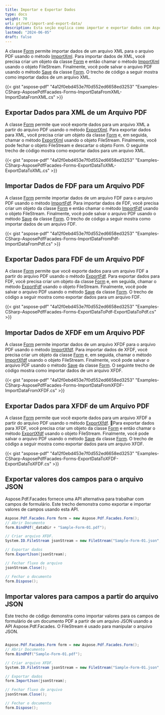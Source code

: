 ```yaml
---
title: Importar e Exportar Dados
type: docs
weight: 70
url: pt/net/import-and-export-data/
description: Esta seção explica como importar e exportar dados com Aspose.PDF Facades usando a classe Form.
lastmod: "2024-06-05"
draft: false
---
```


A classe [Form](https://reference.aspose.com/pdf/net/aspose.pdf.forms/form) permite importar dados de um arquivo XML para o arquivo PDF usando o método [ImportXml](https://reference.aspose.com/pdf/net/aspose.pdf.facades.form/importxml/methods/1). Para importar dados de XML, você precisa criar um objeto da classe [Form](https://reference.aspose.com/pdf/net/aspose.pdf.forms/form) e então chamar o método [ImportXml](https://reference.aspose.com/pdf/net/aspose.pdf.facades/form/methods/importxml/index) usando o objeto FileStream. Finalmente, você pode salvar o arquivo PDF usando o método [Save](https://reference.aspose.com/pdf/net/aspose.pdf.facades/formeditor/methods/save) da classe [Form](https://reference.aspose.com/pdf/net/aspose.pdf.forms/form). O trecho de código a seguir mostra como importar dados de um arquivo XML.

{{< gist "aspose-pdf" "4a12f0ebd453e7f0d552ed6658ed3253" "Examples-CSharp-AsposePdfFacades-Forms-ImportDataFromXML-ImportDataFromXML.cs" >}}

## Exportar Dados para XML de um Arquivo PDF

A classe [Form](https://reference.aspose.com/pdf/net/aspose.pdf.forms/form) permite que você exporte dados para um arquivo XML a partir do arquivo PDF usando o método [ExportXml](https://reference.aspose.com/pdf/net/aspose.pdf.facades/form/methods/exportxml). Para exportar dados para XML, você precisa criar um objeto da classe [Form](https://reference.aspose.com/pdf/net/aspose.pdf.forms/form) e, em seguida, chamar o método [ExportXml](https://reference.aspose.com/pdf/net/aspose.pdf.facades/form/methods/exportxml) usando o objeto FileStream. Finalmente, você pode fechar o objeto FileStream e descartar o objeto Form. O seguinte trecho de código mostra como exportar dados para um arquivo XML.

{{< gist "aspose-pdf" "4a12f0ebd453e7f0d552ed6658ed3253" "Examples-CSharp-AsposePdfFacades-Forms-ExportDataToXML-ExportDataToXML.cs" >}}

## Importar Dados de FDF para um Arquivo PDF

A classe [Form](https://reference.aspose.com/pdf/net/aspose.pdf.forms/form) permite importar dados de um arquivo FDF para o arquivo PDF usando o método [ImportFdf](https://reference.aspose.com/pdf/net/aspose.pdf.facades/form/methods/importfdf). Para importar dados de FDF, você precisa criar um objeto da classe [Form](https://reference.aspose.com/pdf/net/aspose.pdf.forms/form) e então chamar o método [ImportFdf](https://reference.aspose.com/pdf/net/aspose.pdf.facades/form/methods/importfdf) usando o objeto FileStream. Finalmente, você pode salvar o arquivo PDF usando o método [Save](https://reference.aspose.com/pdf/net/aspose.pdf.facades/formeditor/methods/save) da classe [Form](https://reference.aspose.com/pdf/net/aspose.pdf.forms/form). O trecho de código a seguir mostra como importar dados de um arquivo FDF.

{{< gist "aspose-pdf" "4a12f0ebd453e7f0d552ed6658ed3253" "Examples-CSharp-AsposePdfFacades-Forms-ImportDataFromPdf-ImportDataFromPdf.cs" >}}

## Exportar Dados para FDF de um Arquivo PDF

A classe [Form](https://reference.aspose.com/pdf/net/aspose.pdf.forms/form) permite que você exporte dados para um arquivo FDF a partir do arquivo PDF usando o método [ExportFdf](https://reference.aspose.com/pdf/net/aspose.pdf.facades/form/methods/exportfdf). Para exportar dados para FDF, você precisa criar um objeto da classe [Form](https://reference.aspose.com/pdf/net/aspose.pdf.forms/form) e, em seguida, chamar o método [ExportFdf](https://reference.aspose.com/pdf/net/aspose.pdf.facades/form/methods/exportfdf) usando o objeto FileStream. Finalmente, você pode salvar o arquivo PDF usando o método [Save](https://reference.aspose.com/pdf/net/aspose.pdf.facades/formeditor/methods/save) da classe [Form](https://reference.aspose.com/pdf/net/aspose.pdf.forms/form). O trecho de código a seguir mostra como exportar dados para um arquivo FDF.

{{< gist "aspose-pdf" "4a12f0ebd453e7f0d552ed6658ed3253" "Examples-CSharp-AsposePdfFacades-Forms-ExportDataToPdf-ExportDataToPdf.cs" >}}

## Importar Dados de XFDF em um Arquivo PDF

A classe [Form](https://reference.aspose.com/pdf/net/aspose.pdf.forms/form) permite importar dados de um arquivo XFDF para o arquivo PDF usando o método [ImportXfdf](https://reference.aspose.com/pdf/net/aspose.pdf.facades/form/methods/importxfdf). Para importar dados de XFDF, você precisa criar um objeto da classe [Form](https://reference.aspose.com/pdf/net/aspose.pdf.forms/form) e, em seguida, chamar o método [ImportXfdf](https://reference.aspose.com/pdf/net/aspose.pdf.facades/form/methods/importxfdf) usando o objeto FileStream. Finalmente, você pode salvar o arquivo PDF usando o método [Save](https://reference.aspose.com/pdf/net/aspose.pdf.facades/formeditor/methods/save) da classe [Form](https://reference.aspose.com/pdf/net/aspose.pdf.forms/form). O seguinte trecho de código mostra como importar dados de um arquivo XFDF.

{{< gist "aspose-pdf" "4a12f0ebd453e7f0d552ed6658ed3253" "Examples-CSharp-AsposePdfFacades-Forms-ImportDataFromXFDF-ImportDataFromXFDF.cs" >}}
 
## Exportar Dados para XFDF de um Arquivo PDF

A classe [Form](https://reference.aspose.com/pdf/net/aspose.pdf.forms/form) permite que você exporte dados para um arquivo XFDF a partir do arquivo PDF usando o método [ExportXfdf](https://reference.aspose.com/pdf/net/aspose.pdf.facades/form/methods/exportxfdf).  Para exportar dados para XFDF, você precisa criar um objeto da classe [Form](https://reference.aspose.com/pdf/net/aspose.pdf.forms/form) e então chamar o método [ExportXfdf](https://reference.aspose.com/pdf/net/aspose.pdf.facades/form/methods/exportxfdf) usando o objeto FileStream. Finalmente, você pode salvar o arquivo PDF usando o método [Save](https://reference.aspose.com/pdf/net/aspose.pdf.facades/formeditor/methods/save) da classe [Form](https://reference.aspose.com/pdf/net/aspose.pdf.forms/form). O trecho de código a seguir mostra como exportar dados para um arquivo XFDF.

{{< gist "aspose-pdf" "4a12f0ebd453e7f0d552ed6658ed3253" "Examples-CSharp-AsposePdfFacades-Forms-ExportDataToXFDF-ExportDataToXFDF.cs" >}}

## Exportar valores dos campos para o arquivo JSON

Aspose.Pdf.Facades fornece uma API alternativa para trabalhar com campos de formulário. Este trecho demonstra como exportar e importar valores de campos usando esta API.

```cs
Aspose.Pdf.Facades.Form form = new Aspose.Pdf.Facades.Form();
// Abrir Documento
form.BindPdf(_dataDir + "Sample-Form-01.pdf");

// Criar arquivo XFDF.
System.IO.FileStream jsonStream = new FileStream("Sample-Form-01.json", FileMode.Create);

// Exportar dados
form.ExportJson(jsonStream);

// Fechar fluxo de arquivo
jsonStream.Close();

// Fechar o documento
form.Dispose();
```
## Importar valores para campos a partir do arquivo JSON

Este trecho de código demonstra como importar valores para os campos de formulário de um documento PDF a partir de um arquivo JSON usando a API Aspose.Pdf.Facades. O FileStream é usado para manipular o arquivo JSON.

```cs

Aspose.Pdf.Facades.Form form = new Aspose.Pdf.Facades.Form();
// Abrir Documento
form.BindPdf("Sample-Form-01.pdf");

// Criar arquivo XFDF.
System.IO.FileStream jsonStream = new FileStream("Sample-Form-01.json", FileMode.Open);

// Exportar dados
form.ImportJson(jsonStream);

// Fechar fluxo de arquivo
jsonStream.Close();

// Fechar o documento
form.Dispose();
```